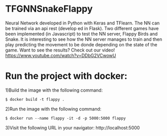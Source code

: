 # TFGNNSnakeFlappy
Neural Network developed in Python with Keras and TFlearn. The NN can be trained via an api rest (develop ed in Flask). 
Two different games have been implemented (in Javascript) to test the NN server, Flappy Birds and Snake. 
It is interesting to see how the NN server manages to train and then play predicting the movement to be donde depending on the state of the game. 
Want to see the results? Check out our video! https://www.youtube.com/watch?v=DDbG2VCwowU


# Run the project with docker:
1)Build the image with the following command:
  
`$ docker build -t flappy .`
  

2)Run the image with the following command:
  
`$ docker run --name flappy -it -d -p 5000:5000 flappy`

3)Visit the following URL in your navigator: http://localhost:5000
